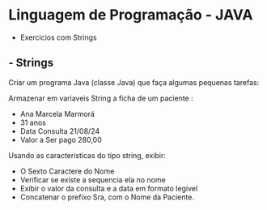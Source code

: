 # Linguagem de Programação - JAVA

* Exercicios com Strings

## - Strings

Criar um programa Java (classe Java) que faça algumas pequenas tarefas:

Armazenar em variaveis String a ficha de um paciente : 
* Ana Marcela Marmorá
* 31 anos
* Data Consulta 21/08/24
* Valor a Ser pago 280,00

Usando as caracteristicas do tipo string, exibir:
* O Sexto Caractere do Nome
* Verificar se existe a sequencia ela no nome
* Exibir o valor da consulta e a data em formato legivel 
* Concatenar o prefixo Sra, com o Nome da Paciente.